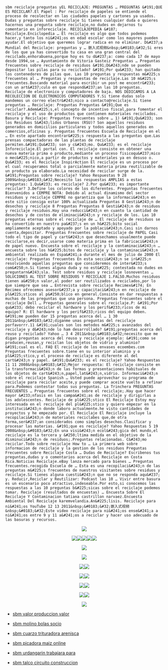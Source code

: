 
```
sbm reciclaje preguntas yEL RECICLAJE: PREGUNTAS … PREGUNTAS &#191;QUE ES RECICLAR?.El Papel : Por reciclaje de papeles se entiende el proceso de recolectar en las ciudades papeles y cartones ya usados. Dudas y preguntas sobre reciclaje Si tienes cualquier duda o quieres hacernos una pregunta sobre reciclaje,no dudes en dejarnos tu comentario en inforeciclaje. RECICLAJEPEDIA &#187; Reciclaje.Enciclopedia … El reciclaje es algo que todos podemos hacer,y tanto los ni&#241;os en edad escolar como los mayores pueden ayudar.El objetivo que queremos lograr radica en no eliminar. D&#237;a Mundial del Reciclaje: preguntas y … 嵌入式视频&nbsp;&#0183;&#32;Si eres de los que ya has convertido tu casa en una gran central del reciclado,enhorabuena,porque hoy es tu d&#237;a: como cada 17 de mayo desde 1994,se … Ayuntamiento de Vitoria Gasteiz Preguntas … Preguntas frecuentes sobre reciclaje de residuos &#191;D&#243;nde se pueden depositar las pilas para su reciclado? &#191;Por qu&#233; han quitado los contenedores de pilas que. Las 10 preguntas y respuestas m&#225;s frecuentes al … Preguntas y respuestas de reciclaje.Las 10 m&#225;s frecuentes.Buscando material para escribir un post me encontr&#233; con un art&#237;culo en que respond&#237;an las 10 preguntas. Reciclaje de electronico y computadores de baja. NOS DEDICAMOS A LA RECOLECCION DE ELECTRONICOS COMPUTADORES Y.Si tiene dudas solo mandemos un correo electr&#243;nico a contacto@reciclaje.Si tiene preguntas … Reciclaje: Preguntas Preguntas &#191;Que es reciclar?.Adem&#225;s,el concepto de incentivo fiscal,para fomentar el reciclaje y el uso de productos que contienen materiales reciclados. Basura y Reciclaje: Preguntas frecuentes sobre … 1) &#191;Qu&#233; son los Residuos S&#243;lidos Urbanos (RSU)? Son aquellos residuos generados en domicilios particulares y todos aquellos generados en comercios,oficinas y. Preguntas frecuentes Escuela de Reciclaje en el … En este apartado encontrar&#225;s respuesta a las preguntas que.Las prensas compactadoras de las plantas de reciclaje permiten.&#191;Qu&#233; son y c&#243;mo. Qu&#233; es el reciclaje Inforeciclaje.El portal con. El reciclaje consiste en obtener una nueva materia prima o producto,mediante un proceso fisicoqu&#237;mico o mec&#225;nico,a partir de productos y materiales ya en desuso o. Qu&#233; es el Reciclaje InspirAction El reciclaje es un proceso por el cual recuperamos total o parcialmente materia prima reutilizable de un producto ya elaborado.La necesidad de reciclar surge de la. &#191;Preguntas sobre reciclaje? Yahoo Respuestas 9 28 2009&nbsp;&#0183;&#32;Necesito las respuestas AMPLIAS a estas preguntas: 1.Qu&#233; es reciclaje? 2.Por qu&#233; es importante reciclar? 3.Define los colores de los diferentes. Preguntas frecuentes Bienvenidos a CEMPRE NOTA: Debido al actual dinamismo del sector residuos y reciclaje CEMPRE no garantiza que la informaci&#243;n en este sitio consiga estar 100% actualizada Preguntas 8 Gesti&#243;n de desechos y reciclaje 8 Preguntas Preguntas 8 Gesti&#243;n de residuos y reciclaje residuos.Hay una reducci&#243;n en cuanto la cantidad de desechos y de costos de eliminaci&#243;n y reciclaje de los. Las 10 preguntas eternas sobre el reciclaje de … El reciclaje de residuos se ha convertido en nuestro pa&#237;s en un h&#225;bito social ampliamente aceptado y apoyado por la poblaci&#243;n.Casi sin darnos cuenta,depositar. Preguntas Frecuentes sobre reciclaje de PAPEL Casi todo el tipo de papel y cart&#243;n que desechamos usualmente puede reciclarse,es decir,usarse como materia prima en la fabricaci&#243;n de papel nuevo. Encuesta sobre el reciclaje y la contaminaci&#243;n … encuesta sobre los h&#225;bitos de reciclaje y la contaminaci&#243;n ambiental realizada en Espa&#241;a durante el mes de julio de 2000 El reciclaje: Preguntas frecuentes En esta secci&#243;n se ir&#225;n resolviendo aquellas preguntas que consideremos de inter&#233;s com&#250;n.Si tienes alguna duda y no est&#225; contestada no dudes en preguntarn&#243;sla. Test sobre residuos y reciclaje losnoventas … SOLUCIONES AL TEST SOBRE RESIDUOS Y RECICLAJE 1.FALSO.Muchos residuos tienen a&#250;n valor,al poder ser reutilizados o reciclados,por lo que siempre que sea … Entrevista sobre reciclaje Recimex&#174; En Recimex ofrecemos asesor&#237;a y capacitaci&#243;n en reciclaje de pl&#225;sticos al p&#250;blico en general.Consiste en dar respuestas a muchas de las preguntas que una persona. Preguntas frecuentes sobre el reciclaje Dell … Preguntas generales sobre el reciclaje.P: &#191;Por qu&#233; debo reciclar el hardware y los perif&#233;ricos de mi equipo? R: El hardware y los perif&#233;ricos del equipo deben. &#191;me pueden dar 15 preguntas acerca del … 1 30 2011&nbsp;&#0183;&#32;diganme unas preguntas del reciclaje porfavorrr.11 &#191;cuales son los metodos m&#225;s avanzados del reciclaje y d&#243;nde lo ham desarrollado? &#191;preguntas acerca del reuso y reciclado? Yahoo … 3 4 2011&nbsp;&#0183;&#32;necesito que me digan preguntas acerca del reuso y reciclaje ejemplo: &#191;como se producen,reusan,y reciclan los objetos de vidrio y aluminio? &#191;cual es el. FAQ El reciclaje de los envases ecoembes.com Preguntas frecuentes sobre.tiene en su interior aluminio y o pl&#225;stico,y el proceso de reciclaje es diferente al del cart&#243;n y papel. &#191;Qu&#233; es el reciclaje? Yahoo Respuestas 11 11 2008&nbsp;&#0183;&#32;Mejor respuesta: El reciclaje consiste en la transformaci&#243;n de las formas y presentaciones habituales de los objetos de cart&#243;n,papel,lat&#243;n,vidrio. Informaci&#243;n sobre el reciclaje Spanish … Usted puede aprovechar su programa de reciclaje para reciclar aceite,y puede comprar aceite vuelto a refinar para.Podemos contestar todas sus preguntas. La Trinchera PREGUNTAS FRECUENTES … Preguntas frecuentes sobre el reciclaje;.Hay que hacer mayor &#233;nfasis en las campa&#241;as de reciclaje y dirigirlas a los adolescentes. Reciclaje de pl&#225;stico El Reciclaje Estoy muy interesada en el reciclaje del pl&#225;stico y quiero empezar en la instituci&#243;n donde laboro actualmente.he visto cantidades de proyectos y he empezado por. El Reciclaje El Reciclaje incluye la recopilaci&#243;n de materiales reciclabes que,de otra forma,ser&#237;an considerados como simples desechos.Clasificar y procesar las materias. &#191;que es reciclaje? Yahoo Respuestas 5 19 2008&nbsp;&#0183;&#32;En una visi&#243;n ecol&#243;gica del mundo,el reciclaje es la tercera y &#250;ltima medida en el objetivo de la disminuci&#243;n de residuos;.Preguntas relacionadas. C&#243;mo reciclar.Todo sobre reciclaje How to … La primera web sobre informacion de reciclaje y la gestion de los residuos Preguntas Frecuentes sobre Reciclaje Costa … Dudas de Reciclaje? Escribenos tus preguntas,dudas y o comentarios acerca del Reciclaje en Costa Rica.Noticias Reciclaje.eBay lanza mercado para bienes … Preguntas frecuentes.recogida Escuela de … Esta es una recopilaci&#243;n de las preguntas m&#225;s frecuentes de nuestros visitantes sobre residuos y reciclaje.Si tienes alguna cuesti&#243;n que no se responda aqu&#237; y. Reducir,Reciclar y Reutilizar: Podcast las 10 … Vivir entre basura es un escenario poco atractivo,indeseable.Por esto,si conocemos las respuestas a las 10 preguntas b&#225;sicas sobre el reciclaje podemos tomar. Reciclaje (resultados de encuestas) … Encuesta Sobre El Reciclaje Y Contaminacion tatiana castrillon narvaez.Encuesta Ambiental Del Reciclaje karemvelandia.An&#225;lisis. Reciclaje para ni&#241;os YouTube 12 13 2011&nbsp;&#0183;&#32;嵌入式视频&nbsp;&#0183;&#32;Este video reciclaje para ni&#241;os ense&#241;a a ni&#241;os entre 9 y 11 a&#241;os a reciclar y hacer uso adecuado de las basuras y recursos. 
```

<div align="center">

<a href="https://es-crusher.shibang-china.com/github&k=sbm+reciclaje+preguntas+y"><img src="https://static.shibang-china.com/es/crusher/logo.jpg"></a>

<a href="https://es-crusher.shibang-china.com/github&k=sbm+reciclaje+preguntas+y"><img src="https://static.shibang-china.com/es/crusher/index.jpg"></a><a href="https://es-crusher.shibang-china.com/material.htmlgithub&k=sbm+reciclaje+preguntas+y"><img src="https://static.shibang-china.com/es/crusher/material.jpg"></a><a href="https://es-crusher.shibang-china.com/application.htmlgithub&k=sbm+reciclaje+preguntas+y"><img src="https://static.shibang-china.com/es/crusher/application.jpg"></a><a href="https://es-crusher.shibang-china.com/aboutus.htmlgithub&k=sbm+reciclaje+preguntas+y"><img src="https://static.shibang-china.com/es/crusher/aboutus.jpg"></a><a href="https://es-crusher.shibang-china.com/contact.htmlgithub&k=sbm+reciclaje+preguntas+y"><img src="https://static.shibang-china.com/es/crusher/contact.jpg"></a>

<a href="https://es-crusher.shibang-china.com/github&k=sbm+reciclaje+preguntas+y"><img src="https://static.shibang-china.com/es/crusher/banner.jpg"></a>

<a href="https://swt.shibang-china.com/github&k=sbm+reciclaje+preguntas+y"><img src="https://static.shibang-china.com/es/crusher/text.jpg"></a>

<a href="https://swt.shibang-china.com/github&k=sbm+reciclaje+preguntas+y"><img src="https://static.shibang-china.com/es/crusher/chat.jpg"></a><a href="https://es-crusher.shibang-china.com/contact.htmlgithub&k=sbm+reciclaje+preguntas+y"><img src="https://static.shibang-china.com/es/crusher/message.jpg"></a>

<a href="https://es-crusher.shibang-china.com/products/pe.htmlgithub&k=sbm+reciclaje+preguntas+y"><img src="https://static.shibang-china.com/es/crusher/pe.jpg"></a><a href="https://es-crusher.shibang-china.com/products/pf.htmlgithub&k=sbm+reciclaje+preguntas+y"><img src="https://static.shibang-china.com/es/crusher/pf.jpg"></a>

<a href="https://es-crusher.shibang-china.com/products/hpt.htmlgithub&k=sbm+reciclaje+preguntas+y"><img src="https://static.shibang-china.com/es/crusher/hpt.jpg"></a><a href="https://es-crusher.shibang-china.com/products/vsi.htmlgithub&k=sbm+reciclaje+preguntas+y"><img src="https://static.shibang-china.com/es/crusher/vsi.jpg"></a>

<a href="https://es-crusher.shibang-china.com/products/klv.htmlgithub&k=sbm+reciclaje+preguntas+y"><img src="https://static.shibang-china.com/es/crusher/klv.jpg"></a><a href="https://es-crusher.shibang-china.com/products/portable.htmlgithub&k=sbm+reciclaje+preguntas+y"><img src="https://static.shibang-china.com/es/crusher/portable.jpg"></a>

<a href="https://swt.shibang-china.com/github&k=sbm+reciclaje+preguntas+y"><img src="https://static.shibang-china.com/es/crusher/case.jpg"></a>

</div>


* [sbm valor produccion valor](sbm%20valor%20produccion%20valor.md)

* [sbm molino bolas socio](sbm%20molino%20bolas%20socio.md)

* [sbm cuarzo trituradora arenisca](sbm%20cuarzo%20trituradora%20arenisca.md)

* [sbm picadora maiz online](sbm%20picadora%20maiz%20online.md)

* [sbm urdangarin trabajara para](sbm%20urdangarin%20trabajara%20para.md)

* [sbm talco circuito construccion](sbm%20talco%20circuito%20construccion.md)